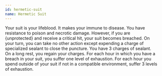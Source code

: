 ```yaml
---
id: hermetic-suit
name: Hermetic Suit
---
```

Your suit is your lifeblood. It makes your immune to disease. You have resistance to poison and necrotic damage. However, if you are {unprotected} and receive a critical hit, your suit becomes breached. On your turn, you can take no other action except expending a charge of specialized sealant to close the puncture. You have 3 charges of sealant.  On a long rest, you regain your charges.
For each hour in which you have a breach in your suit, you suffer one level of exhaustion. For each hour you spend outside of your suit if not in a compatible environment, suffer 3 levels of exhaustion.